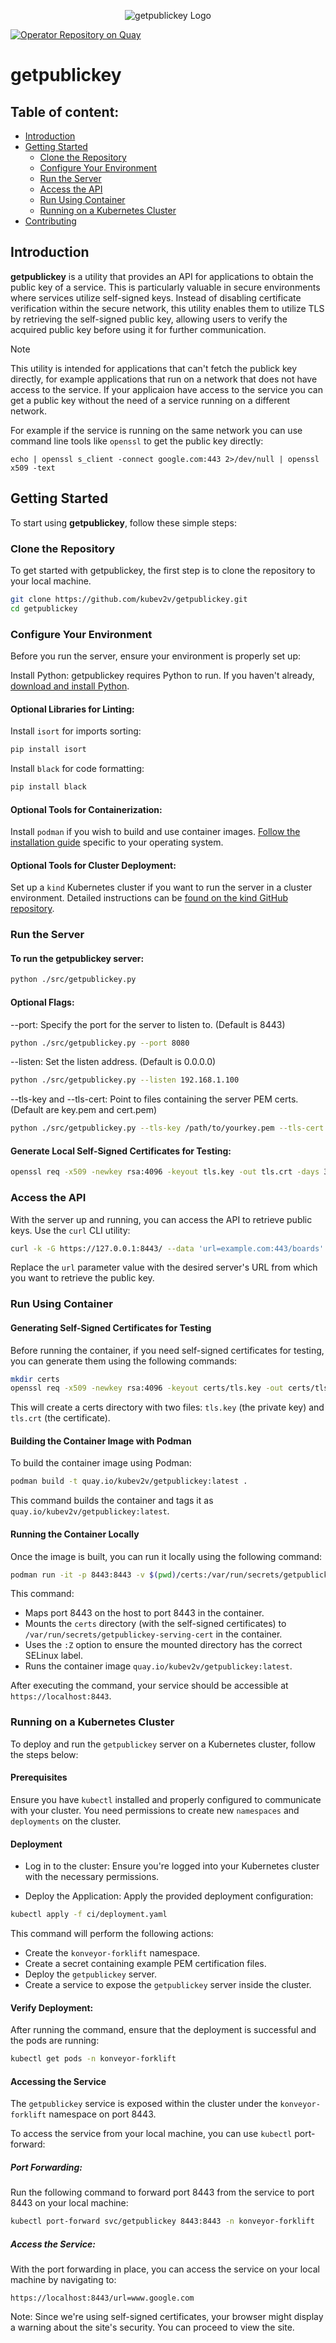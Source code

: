 

<p align="center">
  <img src="./getpublickey.svg" alt="getpublickey Logo">
</p>

[![Operator Repository on Quay](https://quay.io/repository/kubev2v/getpublickey/status "Plugin Repository on Quay")](https://quay.io/repository/kubev2v/getpublickey)

# getpublickey

## Table of content:

  - [Introduction](#introduction)
  - [Getting Started](#getting-started)
    - [Clone the Repository](#clone-the-repository)
    - [Configure Your Environment](#configure-your-environment)
    - [Run the Server](#run-the-server)
    - [Access the API](#access-the-api)
    - [Run Using Container](#run-using-container)
    - [Running on a Kubernetes Cluster](#running-on-a-kubernetes-cluster)
  - [Contributing](#contributing)

## Introduction

**getpublickey** is a utility that provides an API for applications to obtain the public key of a service. This is particularly valuable in secure environments where services utilize self-signed keys. Instead of disabling certificate verification within the secure network, this utility enables them to utilize TLS by retrieving the self-signed public key, allowing users to verify the acquired public key before using it for further communication.

> [!NOTE]  
>  This utility is intended for applications that can't fetch the publick key directly, for example applications that run on a network that does not have access to the service. If your applicaion have access to the service you can get a public key without the need of a service running on a different network.
>
> For example if the service is running on the same network you can use command line tools like `openssl` to get the public key directly:
>
> `echo | openssl s_client -connect google.com:443 2>/dev/null | openssl x509 -text`


## Getting Started

To start using **getpublickey**, follow these simple steps:

### Clone the Repository

To get started with getpublickey, the first step is to clone the repository to your local machine.

```bash
git clone https://github.com/kubev2v/getpublickey.git
cd getpublickey
```

### Configure Your Environment

Before you run the server, ensure your environment is properly set up:

Install Python: getpublickey requires Python to run. If you haven't already, [download and install Python](https://www.python.org/downloads/).

#### Optional Libraries for Linting:

Install `isort` for imports sorting:

```bash
pip install isort
```

Install `black` for code formatting:

```bash
pip install black
```

#### Optional Tools for Containerization:

Install `podman` if you wish to build and use container images. [Follow the installation guide](https://podman.io/getting-started/installation) specific to your operating system.

#### Optional Tools for Cluster Deployment:

Set up a `kind` Kubernetes cluster if you want to run the server in a cluster environment. Detailed instructions can be [found on the kind GitHub repository](https://github.com/kubernetes-sigs/kind).

### Run the Server

#### To run the getpublickey server:

```bash
python ./src/getpublickey.py
```

#### Optional Flags:

  --port: Specify the port for the server to listen to. (Default is 8443)

```bash
python ./src/getpublickey.py --port 8080
```

  --listen: Set the listen address. (Default is 0.0.0.0)

```bash
python ./src/getpublickey.py --listen 192.168.1.100
```

  --tls-key and --tls-cert: Point to files containing the server PEM certs. (Default are key.pem and cert.pem)

```bash
python ./src/getpublickey.py --tls-key /path/to/yourkey.pem --tls-cert /path/to/yourcert.pem
```

#### Generate Local Self-Signed Certificates for Testing:

```bash
openssl req -x509 -newkey rsa:4096 -keyout tls.key -out tls.crt -days 365 -nodes
```

### Access the API

With the server up and running, you can access the API to retrieve public keys. Use the `curl` CLI utility:

```bash
curl -k -G https://127.0.0.1:8443/ --data 'url=example.com:443/boards'
```

  Replace the `url` parameter value with the desired server's URL from which you want to retrieve the public key.


### Run Using Container

#### Generating Self-Signed Certificates for Testing

Before running the container, if you need self-signed certificates for testing, you can generate them using the following commands:

```bash
mkdir certs
openssl req -x509 -newkey rsa:4096 -keyout certs/tls.key -out certs/tls.crt -days 365 -nodes
```

This will create a certs directory with two files: `tls.key` (the private key) and `tls.crt` (the certificate).

#### Building the Container Image with Podman

To build the container image using Podman:

```bash
podman build -t quay.io/kubev2v/getpublickey:latest .
```

This command builds the container and tags it as `quay.io/kubev2v/getpublickey:latest`.

#### Running the Container Locally

Once the image is built, you can run it locally using the following command:

```bash
podman run -it -p 8443:8443 -v $(pwd)/certs:/var/run/secrets/getpublickey-serving-cert:Z quay.io/kubev2v/getpublickey:latest
```

This command:

  - Maps port 8443 on the host to port 8443 in the container.
  - Mounts the `certs` directory (with the self-signed certificates) to `/var/run/secrets/getpublickey-serving-cert` in the container.
  - Uses the `:Z` option to ensure the mounted directory has the correct SELinux label.
  - Runs the container image `quay.io/kubev2v/getpublickey:latest`.

After executing the command, your service should be accessible at `https://localhost:8443`.

### Running on a Kubernetes Cluster

To deploy and run the `getpublickey` server on a Kubernetes cluster, follow the steps below:

#### Prerequisites

Ensure you have `kubectl` installed and properly configured to communicate with your cluster.
You need permissions to create new `namespaces` and `deployments` on the cluster.

#### Deployment

  - Log in to the cluster:
Ensure you're logged into your Kubernetes cluster with the necessary permissions.

  - Deploy the Application:
Apply the provided deployment configuration:

```bash
kubectl apply -f ci/deployment.yaml
```

This command will perform the following actions:

  - Create the `konveyor-forklift` namespace.
  - Create a secret containing example PEM certification files.
  - Deploy the `getpublickey` server.
  - Create a service to expose the `getpublickey` server inside the cluster.

#### Verify Deployment:

After running the command, ensure that the deployment is successful and the pods are running:

```bash
kubectl get pods -n konveyor-forklift
```

#### Accessing the Service

The `getpublickey` service is exposed within the cluster under the `konveyor-forklift` namespace on port 8443.

To access the service from your local machine, you can use `kubectl` port-forward:

##### Port Forwarding:

Run the following command to forward port 8443 from the service to port 8443 on your local machine:

```bash
kubectl port-forward svc/getpublickey 8443:8443 -n konveyor-forklift
```

##### Access the Service:

With the port forwarding in place, you can access the service on your local machine by navigating to:

```arduino
https://localhost:8443/url=www.google.com
```

  Note: Since we're using self-signed certificates, your browser might display a warning about the site's security. You can proceed to view the site.
